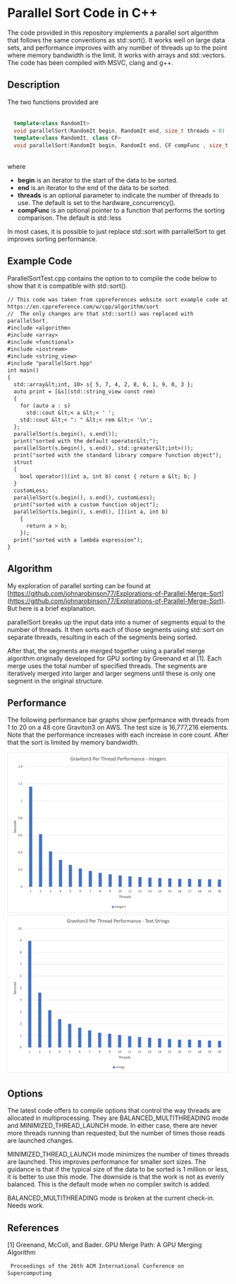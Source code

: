 # Parallel Sort Code in C++

The code provided in this repository implements a parallel sort algorithm that follows the same conventions as std::sort().  It works well on large data sets, and performance improves with any number of threads up to the point where memory bandwidth is the limit.  It works with arrays and std::vectors.  The code has been compiled with MSVC, clang and g++.


## Description

The two functions provided are

```cpp

  template<class RandomIt>
  void parallelSort(RandomIt begin, RandomIt end, size_t threads = 0) 
  template<class RandomIt, class CF>
  void parallelSort(RandomIt begin, RandomIt end, CF compFunc , size_t threads = 0)
  
```

where

- **begin** is an iterator to the start of the data to be sorted.
- **end** is an iterator to the end of the data to be sorted.
- **threads** is an optional parameter to indicate the number of threads to use.  The default is set to the hardware_concurrency().
- **compFunc** is an optional pointer to a function that performs the sorting comparison.  The default is std::less

In most cases, it is possible to just replace std::sort with parrallelSort to get improves sorting performance.

## Example Code
ParallelSortTest.cpp contains the option to to compile the code below to show that it is compatible with std::sort().
```
// This code was taken from cppreferences website sort example code at https://en.cppreference.com/w/cpp/algorithm/sort
//  The only changes are that std::sort() was replaced with parallelSort.
#include <algorithm>
#include <array>
#include <functional>
#include <iostream>
#include <string_view>
#include "parallelSort.hpp"
int main()
{
  std::array&lt;int, 10> s{ 5, 7, 4, 2, 8, 6, 1, 9, 0, 3 };
  auto print = [&s](std::string_view const rem)
  {
    for (auto a : s)
      std::cout &lt;< a &lt;< ' ';
    std::cout &lt;< ": " &lt;< rem &lt;< '\n';
  };
  parallelSort(s.begin(), s.end());
  print("sorted with the default operator&lt;");
  parallelSort(s.begin(), s.end(), std::greater&lt;int>());
  print("sorted with the standard library compare function object");
  struct
  {
    bool operator()(int a, int b) const { return a &lt; b; }
  }
  customLess;
  parallelSort(s.begin(), s.end(), customLess);
  print("sorted with a custom function object");
  parallelSort(s.begin(), s.end(), [](int a, int b)
    {
      return a > b;
    });
  print("sorted with a lambda expression");
}

```


## Algorithm

My exploration of parallel sorting can be found at [https://github.com/johnarobinson77/Explorations-of-Parallel-Merge-Sort](https://github.com/johnarobinson77/Explorations-of-Parallel-Merge-Sort).  But here is a brief explanation.

parallelSort breaks up the input data into a numer of segments equal to the number of threads.  It then sorts each of those segments using std::sort on separate threads, resulting in each of the segments being sorted.

After that, the segments are merged together using a parallel merge algorithm originally developed for GPU sorting by Greenand et al [1].  Each merge uses the total number of specified threads.  The segments are iteratively merged into larger and larger segmens until these is only one segment in the original structure.


## Performance

The following performance bar graphs show perfprmance with threads from 1 to 20 on a 48 core Graviton3 on AWS.  The test size is 16,777,216 elements.  Note that the performance increases with each increase in core count.  After that the sort is limited by memory bandwidth.

![Integer Sort Performance](https://github.com/johnarobinson77/ParallelSort/blob/main/Integers.png)
![String Sort Performance](https://github.com/johnarobinson77/ParallelSort/blob/main/Strings.png)

## Options
The latest code offers to compile options that control the way threads are allocated in multiprocessing.  They are BALANCED_MULTITHREADING mode and MINIMIZED_THREAD_LAUNCH mode.  In either case, there are never more threads running than requested, but the number of times those reads are launched changes.

MINIMIZED_THREAD_LAUNCH mode minimizes the number of times threads are launched.  This improves performance for smaller sort sizes.  The guidance is that if the typical size of the data to be sorted is 1 million or less, it is better to use this mode.    The downside is that the work is not as evenly balanced.  This is the default mode when no compiler switch is added.

BALANCED_MULTITHREADING mode is broken at the current check-in.  Needs work.

## References

[1] Greenand, McColl, and Bader.  GPU Merge Path: A GPU Merging Algorithm

     Proceedings of the 26th ACM International Conference on Supercomputing
